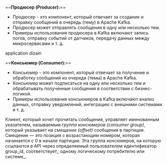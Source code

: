 
==**Продюсер (Producer):**==

- Продюсер - это компонент, который отвечает за создание и отправку сообщений в очередь (тему) в Apache Kafka.
- Продюсер может отправлять сообщения в одну или несколько тем.
- Примеры использования продюсера в Kafka включают запись логов, отправку событий от датчиков, передачу данных между микросервисами и т. д.

application dizain

==**Консьюмер (Consumer):**==

- Консьюмер - это компонент, который отвечает за получение и обработку сообщений из очереди (темы) в Apache Kafka.
- Консьюмер может подписаться на одну или несколько тем и обрабатывать полученные сообщения в соответствии с бизнес-логикой.
- Примеры использования консьюмеров в Kafka включают анализ данных, отправку уведомлений, интеграцию с внешними системами и т. д.

Клиент, который хочет прочитать сообщения, управляет именованным указателем, называемым _группа консюмеров (consumer group)_, который указывает на _смещение (offset)_ сообщения в партиции. Смещение — это позиция с возрастающим номером, которая начинается с 0 в начале партиции. Эта группа консюмеров, на которую ссылаются в API через определяемый пользователем идентификатор group_id, соответствует_ одному логическому потребителю или системе_.